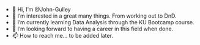 - 👋 Hi, I’m @John-Gulley
- 👀 I’m interested in a great many things. From working out to DnD.
- 🌱 I’m currently learning Data Analysis through the KU Bootcamp course.
- 💞️ I’m looking forward to having a career in this field when done.
- 📫 How to reach me... to be added later.

<!---
John-Gulley/John-Gulley is a ✨ special ✨ repository because its `README.md` (this file) appears on your GitHub profile.
You can click the Preview link to take a look at your changes.
--->
